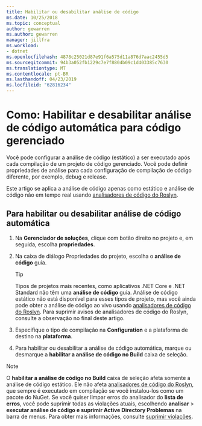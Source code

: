 ```yaml
---
title: Habilitar ou desabilitar análise de código
ms.date: 10/25/2018
ms.topic: conceptual
author: gewarren
ms.author: gewarren
manager: jillfra
ms.workload:
- dotnet
ms.openlocfilehash: 4878c25021d87e91f6a575d11a876d7aac2455d5
ms.sourcegitcommit: 94b3a052fb1229c7e7f8804b09c1d403385c7630
ms.translationtype: MT
ms.contentlocale: pt-BR
ms.lasthandoff: 04/23/2019
ms.locfileid: "62816234"
---
```

# <a name="how-to-enable-and-disable-automatic-code-analysis-for-managed-code"></a>Como: Habilitar e desabilitar análise de código automática para código gerenciado

Você pode configurar a análise de código (estático) a ser executado após cada compilação de um projeto de código gerenciado. Você pode definir propriedades de análise para cada configuração de compilação de código diferente, por exemplo, debug e release.

Este artigo se aplica a análise de código apenas como estático e análise de código não em tempo real usando [analisadores de código do Roslyn](roslyn-analyzers-overview.md).

## <a name="to-enable-or-disable-automatic-code-analysis"></a>Para habilitar ou desabilitar análise de código automática

1. Na **Gerenciador de soluções**, clique com botão direito no projeto e, em seguida, escolha **propriedades**.

1. Na caixa de diálogo Propriedades do projeto, escolha o **análise de código** guia.

   > [!TIP]
   > Tipos de projetos mais recentes, como aplicativos .NET Core e .NET Standard não têm uma **análise de código** guia. Análise de código estático não está disponível para esses tipos de projeto, mas você ainda pode obter a análise de código ao vivo usando [analisadores de código do Roslyn](roslyn-analyzers-overview.md). Para suprimir avisos de analisadores de código do Roslyn, consulte a observação no final deste artigo.

1. Especifique o tipo de compilação na **Configuration** e a plataforma de destino na **plataforma**.

1. Para habilitar ou desabilitar a análise de código automática, marque ou desmarque a **habilitar a análise de código no Build** caixa de seleção.

> [!NOTE]
> O **habilitar a análise de código no Build** caixa de seleção afeta somente a análise de código estático. Ele não afeta [analisadores de código do Roslyn](roslyn-analyzers-overview.md), que sempre é executado em compilação se você instalou-los como um pacote do NuGet. Se você quiser limpar erros do analisador do **lista de erros**, você pode suprimir todas as violações atuais, escolhendo **analisar** > **executar análise de código e suprimir Active Directory Problemas** na barra de menus. Para obter mais informações, consulte [suprimir violações](use-roslyn-analyzers.md#suppress-violations).
